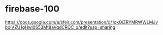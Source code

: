 # firebase-100

https://docs.google.com/a/sfeir.com/presentation/d/1okGiZRYMRWWLMJvboiVZU1gHwI0S53Mt8aVqdCROC_o/edit?usp=sharing 
